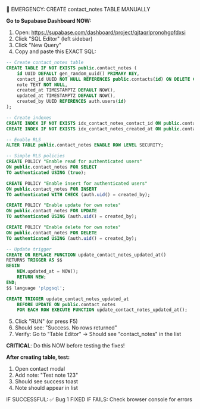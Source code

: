 🚨 EMERGENCY: CREATE contact_notes TABLE MANUALLY

**Go to Supabase Dashboard NOW:**
1. Open: https://supabase.com/dashboard/project/qjtaqrlpronohgpfdxsi
2. Click "SQL Editor" (left sidebar)
3. Click "New Query"
4. Copy and paste this EXACT SQL:

```sql
-- Create contact_notes table
CREATE TABLE IF NOT EXISTS public.contact_notes (
    id UUID DEFAULT gen_random_uuid() PRIMARY KEY,
    contact_id UUID NOT NULL REFERENCES public.contacts(id) ON DELETE CASCADE,
    note TEXT NOT NULL,
    created_at TIMESTAMPTZ DEFAULT NOW(),
    updated_at TIMESTAMPTZ DEFAULT NOW(),
    created_by UUID REFERENCES auth.users(id)
);

-- Create indexes
CREATE INDEX IF NOT EXISTS idx_contact_notes_contact_id ON public.contact_notes(contact_id);
CREATE INDEX IF NOT EXISTS idx_contact_notes_created_at ON public.contact_notes(created_at DESC);

-- Enable RLS
ALTER TABLE public.contact_notes ENABLE ROW LEVEL SECURITY;

-- Simple RLS policies
CREATE POLICY "Enable read for authenticated users" 
ON public.contact_notes FOR SELECT 
TO authenticated USING (true);

CREATE POLICY "Enable insert for authenticated users" 
ON public.contact_notes FOR INSERT 
TO authenticated WITH CHECK (auth.uid() = created_by);

CREATE POLICY "Enable update for own notes" 
ON public.contact_notes FOR UPDATE 
TO authenticated USING (auth.uid() = created_by);

CREATE POLICY "Enable delete for own notes" 
ON public.contact_notes FOR DELETE 
TO authenticated USING (auth.uid() = created_by);

-- Update trigger
CREATE OR REPLACE FUNCTION update_contact_notes_updated_at()
RETURNS TRIGGER AS $$
BEGIN
    NEW.updated_at = NOW();
    RETURN NEW;
END;
$$ language 'plpgsql';

CREATE TRIGGER update_contact_notes_updated_at
    BEFORE UPDATE ON public.contact_notes
    FOR EACH ROW EXECUTE FUNCTION update_contact_notes_updated_at();
```

5. Click "RUN" (or press F5)
6. Should see: "Success. No rows returned"
7. Verify: Go to "Table Editor" → Should see "contact_notes" in the list

**CRITICAL**: Do this NOW before testing the fixes!

**After creating table, test:**
1. Open contact modal
2. Add note: "Test note 123"
3. Should see success toast
4. Note should appear in list

IF SUCCESSFUL: ✅ Bug 1 FIXED
IF FAILS: Check browser console for errors